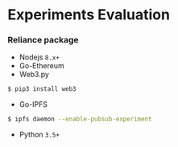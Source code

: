 # Experiments Evaluation

### Reliance package

- Nodejs `8.x+`
- Go-Ethereum
- Web3.py
```bash
$ pip3 install web3
```
- Go-IPFS
```bash
$ ipfs daemon --enable-pubsub-experiment
```
- Python `3.5+`